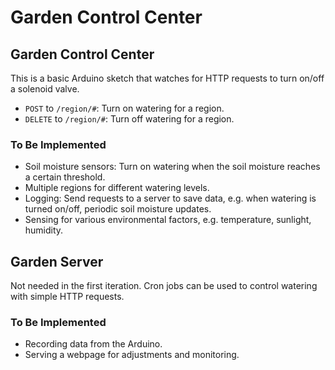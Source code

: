 # Garden Control Center
## Garden Control Center
This is a basic Arduino sketch that watches for HTTP requests to turn on/off a solenoid valve.

* `POST` to `/region/#`: Turn on watering for a region.
* `DELETE` to `/region/#`: Turn off watering for a region.

### To Be Implemented

* Soil moisture sensors: Turn on watering when the soil moisture reaches a certain threshold.
* Multiple regions for different watering levels.
* Logging: Send requests to a server to save data, e.g. when watering is turned on/off, periodic soil moisture updates.
* Sensing for various environmental factors, e.g. temperature, sunlight, humidity.

## Garden Server

Not needed in the first iteration. Cron jobs can be used to control watering with simple HTTP requests.

### To Be Implemented

* Recording data from the Arduino.
* Serving a webpage for adjustments and monitoring.
